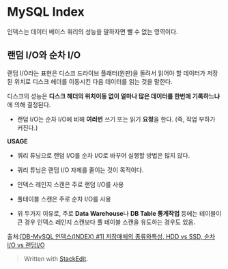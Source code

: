 # MySQL Index

인덱스는 데이터 베이스 쿼리의 성능을 말하자면 뺄 수 없는 영역이다. 

## 랜덤 I/O와 순차 I/O

랜덤 I/O라는 표현은 디스크 드라이브 플래터(원판)을 돌려서 읽어야 할 데이터가 저장된 위치로 디스크 헤더를 이동시킨 다음 데이터를 읽는 것을 말한다. 

디스크의 성능은 **디스크 헤더의 위치이동 없이 얼마나 많은 데이터를 한번에 기록하느냐**에 의해 결정된다.

- 랜덤 I/O는 순차 I/O에 비해  **여러번**  쓰기 또는 읽기  **요청**을 한다. (즉, 작업 부하가 커진다.)

  

**USAGE**

  

- 쿼리 튜닝으로 랜덤 I/O를 순차 I/O로 바꾸어 실행할 방법은 많지 않다.

- 쿼리 튜닝은 랜덤 I/O 자체를 줄이는 것이 목적이다.

- 인덱스 레인지 스캔은 주로 랜덤 I/O를 사용

- 풀테이블 스캔은 주로 순차 I/O를 사용

- 위 두가지 이유로, 주로  **Data Warehouse**나  **DB Table 통계작업**  등에는 테이블이 큰 경우 인덱스 레인지 스캔보다 풀 테이블 스캔을 유도하는 경우도 있음.

출처:[[DB-MySQL 인덱스(INDEX) #1] 저장매체의 종류와특성, HDD vs SSD, 순차I/O vs 랜덤I/O](http://oniondev.egloos.com/9682288)







> Written with [StackEdit](https://stackedit.io/).
<!--stackedit_data:
eyJoaXN0b3J5IjpbLTc2OTg1NzY1MSw4MzQ4ODEyNjUsODQwOD
I1NDBdfQ==
-->